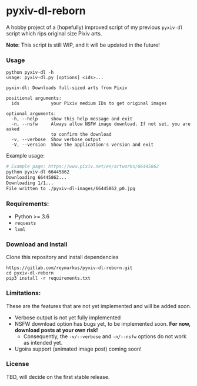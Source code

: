 # pyxiv-dl-reborn

A  hobby project of a (hopefully) improved script of my previous `pyxiv-dl` script which rips original size Pixiv arts.

**Note**: This script is still WIP, and it will be updated in the future!

### Usage
```
python pyxiv-dl -h
usage: pyxiv-dl.py [options] <ids>...

pyxiv-dl: Downloads full-sized arts from Pixiv

positional arguments:
  ids            your Pixiv medium IDs to get original images

optional arguments:
  -h, --help     show this help message and exit
  -n, --nsfw     Always allow NSFW image download. If not set, you are asked
                 to confirm the download
  -v, --verbose  Show verbose output
  -V, --version  Show the application's version and exit
```

Example usage:
```bash
# Example page: https://www.pixiv.net/en/artworks/66445862
python pyxiv-dl 66445862
Downloading 66445862...
Downloading 1/1...
File written to ./pyxiv-dl-images/66445862_p0.jpg
```

### Requirements:
* Python >= 3.6
* `requests`
* `lxml`

### Download and Install

Clone this repository and install dependencies
```
https://gitlab.com/reymarkus/pyxiv-dl-reborn.git
cd pyxiv-dl-reborn
pip3 install -r requirements.txt
```

### Limitations:
These are the features that are not yet implemented and will be added soon.

* Verbose output is not yet fully implemented
* NSFW download option has bugs yet, to be implemented soon. **For now, download posts at your own risk!**
    * Consequently, the `-v/--verbose` and `-n/--nsfw` options do not work as intended yet.
* Ugoira support (animated image post) coming soon!

### License
TBD, will decide on the first stable release.